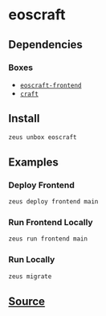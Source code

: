 
eoscraft 
====================




## Dependencies
### Boxes
* [`eoscraft-frontend`](eoscraft-frontend.md)
* [`craft`](craft.md)




## Install
```bash
zeus unbox eoscraft
```
## Examples
### Deploy Frontend 
```bash
zeus deploy frontend main
```
### Run Frontend Locally 
```bash
zeus run frontend main
```
### Run Locally 
```bash
zeus migrate
```










## [Source](https://github.com/liquidapps-io/zeus-sdk/tree/master/boxes/groups/game/eoscraft)
